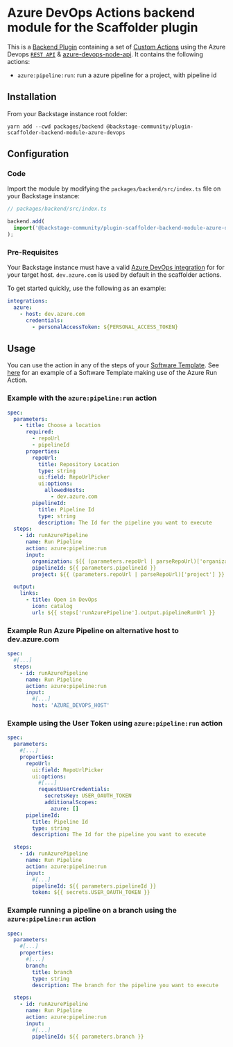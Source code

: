 # Azure DevOps Actions backend module for the Scaffolder plugin

This is a [Backend Plugin](https://backstage.io/docs/plugins/backend-plugin/) containing a set of [Custom Actions](https://backstage.io/docs/features/software-templates/writing-custom-actions) using the Azure Devops [`REST API`](https://learn.microsoft.com/en-us/rest/api/azure/devops/?view=azure-devops-rest-7.2) & [azure-devops-node-api](https://github.com/microsoft/azure-devops-node-api).
It contains the following actions:

- `azure:pipeline:run`: run a azure pipeline for a project, with pipeline id

## Installation

From your Backstage instance root folder:

```shell
yarn add --cwd packages/backend @backstage-community/plugin-scaffolder-backend-module-azure-devops
```

## Configuration

### Code

Import the module by modifying the `packages/backend/src/index.ts` file on your Backstage instance:

```ts
// packages/backend/src/index.ts

backend.add(
  import('@backstage-community/plugin-scaffolder-backend-module-azure-devops'),
);
```

### Pre-Requisites

Your Backstage instance must have a valid [Azure DevOps integration](https://backstage.io/docs/integrations/azure/locations) for for your target host. `dev.azure.com` is used by default in the scaffolder actions.

To get started quickly, use the following as an example:

```yaml
integrations:
  azure:
    - host: dev.azure.com
      credentials:
        - personalAccessToken: ${PERSONAL_ACCESS_TOKEN}
```

## Usage

You can use the action in any of the steps of your [Software Template](https://backstage.io/docs/features/software-templates/).
See [here](../../examples/scaffolder.yaml) for an example of a Software Template making use of the Azure Run Action.

### Example with the `azure:pipeline:run` action

```yaml
spec:
  parameters:
    - title: Choose a location
      required:
        - repoUrl
        - pipelineId
      properties:
        repoUrl:
          title: Repository Location
          type: string
          ui:field: RepoUrlPicker
          ui:options:
            allowedHosts:
              - dev.azure.com
        pipelineId:
          title: Pipeline Id
          type: string
          description: The Id for the pipeline you want to execute
  steps:
    - id: runAzurePipeline
      name: Run Pipeline
      action: azure:pipeline:run
      input:
        organization: ${{ (parameters.repoUrl | parseRepoUrl)['organization'] }}
        pipelineId: ${{ parameters.pipelineId }}
        project: ${{ (parameters.repoUrl | parseRepoUrl)['project'] }}

  output:
    links:
      - title: Open in DevOps
        icon: catalog
        url: ${{ steps['runAzurePipeline'].output.pipelineRunUrl }}
```

### Example Run Azure Pipeline on alternative host to dev.azure.com

```yaml
spec:
  #[...]
  steps:
    - id: runAzurePipeline
      name: Run Pipeline
      action: azure:pipeline:run
      input:
        #[...]
        host: 'AZURE_DEVOPS_HOST'
```

### Example using the User Token using `azure:pipeline:run` action

```yaml
spec:
  parameters:
    #[...]
    properties:
      repoUrl:
        ui:field: RepoUrlPicker
        ui:options:
          #[...]
          requestUserCredentials:
            secretsKey: USER_OAUTH_TOKEN
            additionalScopes:
              azure: []
      pipelineId:
        title: Pipeline Id
        type: string
        description: The Id for the pipeline you want to execute

  steps:
    - id: runAzurePipeline
      name: Run Pipeline
      action: azure:pipeline:run
      input:
        #[...]
        pipelineId: ${{ parameters.pipelineId }}
        token: ${{ secrets.USER_OAUTH_TOKEN }}
```

### Example running a pipeline on a branch using the `azure:pipeline:run` action

```yaml
spec:
  parameters:
    #[...]
    properties:
      #[...]
      branch:
        title: branch
        type: string
        description: The branch for the pipeline you want to execute

  steps:
    - id: runAzurePipeline
      name: Run Pipeline
      action: azure:pipeline:run
      input:
        #[...]
        pipelineId: ${{ parameters.branch }}
```
